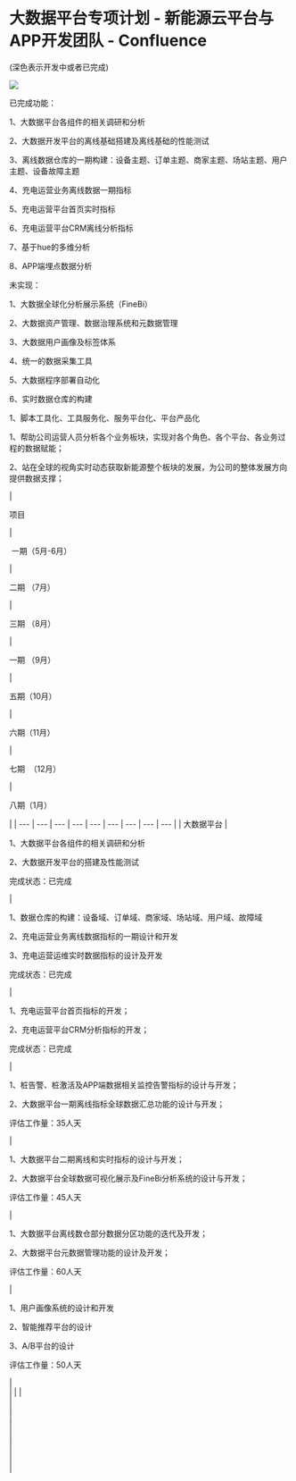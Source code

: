 # 大数据平台专项计划 - 新能源云平台与APP开发团队 - Confluence
(深色表示开发中或者已完成)

![](https://confluence.autel.com/download/attachments/118325300/image2022-9-20_14-59-8.png?version=1&modificationDate=1663657149000&api=v2)

已完成功能：

1、大数据平台各组件的相关调研和分析

2、大数据开发平台的离线基础搭建及离线基础的性能测试

3、离线数据仓库的一期构建：设备主题、订单主题、商家主题、场站主题、用户主题、设备故障主题

4、充电运营业务离线数据一期指标

5、充电运营平台首页实时指标

6、充电运营平台CRM离线分析指标

7、基于hue的多维分析

8、APP端埋点数据分析

未实现：

1、大数据全球化分析展示系统（FineBi）

2、大数据资产管理、数据治理系统和元数据管理

3、大数据用户画像及标签体系

4、统一的数据采集工具

5、大数据程序部署自动化

6、实时数据仓库的构建

1、脚本工具化、工具服务化、服务平台化、平台产品化

1、帮助公司运营人员分析各个业务板块，实现对各个角色、各个平台、各业务过程的数据赋能；

2、站在全球的视角实时动态获取新能源整个板块的发展，为公司的整体发展方向提供数据支撑；

| 

项目                   

 | 

 一期（5月-6月）

 | 

二期 （7月）

 | 

三期 （8月） 

 | 

一期 （9月）            

 | 

五期（10月）

 | 

六期（11月）

 | 

七期  （12月）

 | 

八期（1月）   

 |
| --- | --- | --- | --- | --- | --- | --- | --- | --- |
| 大数据平台 | 

1、大数据平台各组件的相关调研和分析

2、大数据开发平台的搭建及性能测试

完成状态：已完成

 | 

1、数据仓库的构建：设备域、订单域、商家域、场站域、用户域、故障域

2、充电运营业务离线数据指标的一期设计和开发

3、充电运营运维实时数据指标的设计及开发

完成状态：已完成

 | 

1、充电运营平台首页指标的开发；

2、充电运营平台CRM分析指标的开发；

完成状态：已完成

 | 

1、桩告警、桩激活及APP端数据相关监控告警指标的设计与开发；

2、大数据平台一期离线指标全球数据汇总功能的设计与开发；

评估工作量：35人天

 | 

1、大数据平台二期离线和实时指标的设计与开发；

2、大数据平台全球数据可视化展示及FineBi分析系统的设计与开发；

评估工作量：45人天

 | 

1、大数据平台离线数仓部分数据分区功能的迭代及开发；

2、大数据平台元数据管理功能的设计及开发；

评估工作量：60人天

 | 

1、用户画像系统的设计和开发

2、智能推荐平台的设计

3、A/B平台的设计

评估工作量：50人天

 |   
 |
|  |   
 |   
 |   
 |   
 |   
 |   
 |   
 |   
 |